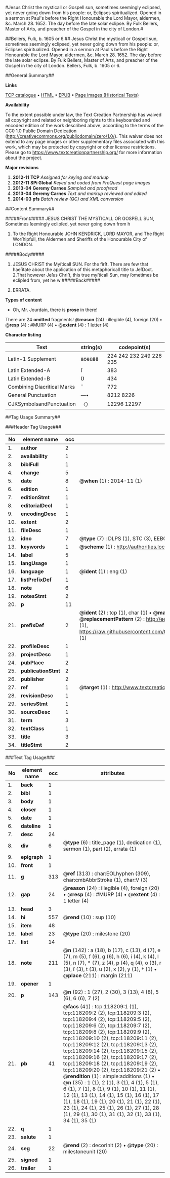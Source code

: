 #Jesus Christ the mysticall or Gospell sun, sometimes seemingly eclipsed, yet never going down from his people: or, Eclipses spiritualized. Opened in a sermon at Paul's before the Right Honourable the Lord Mayor, aldermen, &c. March 28. 1652. The day before the late solar eclipse. By Fulk Bellers, Master of Arts, and preacher of the Gospel in the city of London.#

##Bellers, Fulk, b. 1605 or 6.##
Jesus Christ the mysticall or Gospell sun, sometimes seemingly eclipsed, yet never going down from his people: or, Eclipses spiritualized. Opened in a sermon at Paul's before the Right Honourable the Lord Mayor, aldermen, &c. March 28. 1652. The day before the late solar eclipse. By Fulk Bellers, Master of Arts, and preacher of the Gospel in the city of London.
Bellers, Fulk, b. 1605 or 6.

##General Summary##

**Links**

[TCP catalogue](http://www.ota.ox.ac.uk/tcp/)  • 
[HTML](http://tei.it.ox.ac.uk/tcp/Texts-HTML/free/A76/A76372.html)  • 
[EPUB](http://tei.it.ox.ac.uk/tcp/Texts-EPUB/free/A76/A76372.epub) • 
[Page images (Historical Texts)](https://historicaltexts.jisc.ac.uk/eebo-99865952e)

**Availability**

To the extent possible under law, the Text Creation Partnership has waived all copyright and related or neighboring rights to this keyboarded and encoded edition of the work described above, according to the terms of the CC0 1.0 Public Domain Dedication (http://creativecommons.org/publicdomain/zero/1.0/). This waiver does not extend to any page images or other supplementary files associated with this work, which may be protected by copyright or other license restrictions. Please go to https://www.textcreationpartnership.org/ for more information about the project.

**Major revisions**

1. __2012-11__ __TCP__ *Assigned for keying and markup*
1. __2012-11__ __SPi Global__ *Keyed and coded from ProQuest page images*
1. __2013-04__ __Geremy Carnes__ *Sampled and proofread*
1. __2013-04__ __Geremy Carnes__ *Text and markup reviewed and edited*
1. __2014-03__ __pfs__ *Batch review (QC) and XML conversion*

##Content Summary##

#####Front#####
JESUS CHRIST THE MYSTICALL OR GOSPELL SUN, Sometimes ſeemingly eclipſed, yet never going down from h
1. To the Right Honourable JOHN KENDRICK, LORD MAYOR, and The Right Worſhipfull, the Aldermen and Sheriffs of the Honourable City of LONDON.

#####Body#####

1. JESUS CHRIST the Myſticall SUN.
For the firſt. There are few that haeſitate about the application of this metaphoricall title to JeſDoct. 2.That however Jeſus Chriſt, this true myſticall Sun, may ſometimes be eclipſed from, yet he w
#####Back#####

1. ERRATA.

**Types of content**

  * Oh, Mr. Jourdain, there is **prose** in there!

There are 24 **omitted** fragments! 
 @__reason__ (24) : illegible (4), foreign (20)  •  @__resp__ (4) : #MURP (4)  •  @__extent__ (4) : 1 letter (4)

**Character listing**


|Text|string(s)|codepoint(s)|
|---|---|---|
|Latin-1 Supplement|àòèùâë|224 242 232 249 226 235|
|Latin Extended-A|ſ|383|
|Latin Extended-B|Ʋ|434|
|Combining             Diacritical Marks|̄|772|
|General Punctuation|—•|8212 8226|
|CJKSymbolsandPunctuation|〈〉|12296 12297|

##Tag Usage Summary##

###Header Tag Usage###

|No|element name|occ|attributes|
|---|---|---|---|
|1.|__author__|2||
|2.|__availability__|1||
|3.|__biblFull__|1||
|4.|__change__|5||
|5.|__date__|8| @__when__ (1) : 2014-11 (1)|
|6.|__edition__|1||
|7.|__editionStmt__|1||
|8.|__editorialDecl__|1||
|9.|__encodingDesc__|1||
|10.|__extent__|2||
|11.|__fileDesc__|1||
|12.|__idno__|7| @__type__ (7) : DLPS (1), STC (3), EEBO-CITATION (1), PROQUEST (1), VID (1)|
|13.|__keywords__|1| @__scheme__ (1) : http://authorities.loc.gov/ (1)|
|14.|__label__|5||
|15.|__langUsage__|1||
|16.|__language__|1| @__ident__ (1) : eng (1)|
|17.|__listPrefixDef__|1||
|18.|__note__|6||
|19.|__notesStmt__|2||
|20.|__p__|11||
|21.|__prefixDef__|2| @__ident__ (2) : tcp (1), char (1)  •  @__matchPattern__ (2) : ([0-9\-]+):([0-9IVX]+) (1), (.+) (1)  •  @__replacementPattern__ (2) : http://eebo.chadwyck.com/downloadtiff?vid=$1&page=$2 (1), https://raw.githubusercontent.com/textcreationpartnership/Texts/master/tcpchars.xml#$1 (1)|
|22.|__profileDesc__|1||
|23.|__projectDesc__|1||
|24.|__pubPlace__|2||
|25.|__publicationStmt__|2||
|26.|__publisher__|2||
|27.|__ref__|1| @__target__ (1) : http://www.textcreationpartnership.org/docs/. (1)|
|28.|__revisionDesc__|1||
|29.|__seriesStmt__|1||
|30.|__sourceDesc__|1||
|31.|__term__|3||
|32.|__textClass__|1||
|33.|__title__|3||
|34.|__titleStmt__|2||


###Text Tag Usage###

|No|element name|occ|attributes|
|---|---|---|---|
|1.|__back__|1||
|2.|__bibl__|1||
|3.|__body__|1||
|4.|__closer__|1||
|5.|__date__|1||
|6.|__dateline__|1||
|7.|__desc__|24||
|8.|__div__|6| @__type__ (6) : title_page (1), dedication (1), sermon (1), part (2), errata (1)|
|9.|__epigraph__|1||
|10.|__front__|1||
|11.|__g__|313| @__ref__ (313) : char:EOLhyphen (309), char:cmbAbbrStroke (1), char:V (3)|
|12.|__gap__|24| @__reason__ (24) : illegible (4), foreign (20)  •  @__resp__ (4) : #MURP (4)  •  @__extent__ (4) : 1 letter (4)|
|13.|__head__|3||
|14.|__hi__|557| @__rend__ (10) : sup (10)|
|15.|__item__|48||
|16.|__label__|23| @__type__ (20) : milestone (20)|
|17.|__list__|14||
|18.|__note__|211| @__n__ (142) : a (18), b (17), c (13), d (7), e (7), m (5), f (6), g (6), h (6), i (4), k (4), l (5), n (7), * (7), z (4), p (4), q (4), o (3), r (3), ſ (3), t (3), u (2), x (2), y (1), † (1)  •  @__place__ (211) : margin (211)|
|19.|__opener__|1||
|20.|__p__|143| @__n__ (92) : 1 (27), 2 (30), 3 (13), 4 (8), 5 (6), 6 (6), 7 (2)|
|21.|__pb__|41| @__facs__ (41) : tcp:118209:1 (1), tcp:118209:2 (2), tcp:118209:3 (2), tcp:118209:4 (2), tcp:118209:5 (2), tcp:118209:6 (2), tcp:118209:7 (2), tcp:118209:8 (2), tcp:118209:9 (2), tcp:118209:10 (2), tcp:118209:11 (2), tcp:118209:12 (2), tcp:118209:13 (2), tcp:118209:14 (2), tcp:118209:15 (2), tcp:118209:16 (2), tcp:118209:17 (2), tcp:118209:18 (2), tcp:118209:19 (2), tcp:118209:20 (2), tcp:118209:21 (2)  •  @__rendition__ (1) : simple:additions (1)  •  @__n__ (35) : 1 (1), 2 (1), 3 (1), 4 (1), 5 (1), 6 (1), 7 (1), 8 (1), 9 (1), 10 (1), 11 (1), 12 (1), 13 (1), 14 (1), 15 (1), 16 (1), 17 (1), 18 (1), 19 (1), 20 (1), 21 (1), 22 (1), 23 (1), 24 (1), 25 (1), 26 (1), 27 (1), 28 (1), 29 (1), 30 (1), 31 (1), 32 (1), 33 (1), 34 (1), 35 (1)|
|22.|__q__|1||
|23.|__salute__|1||
|24.|__seg__|22| @__rend__ (2) : decorInit (2)  •  @__type__ (20) : milestoneunit (20)|
|25.|__signed__|1||
|26.|__trailer__|1||
